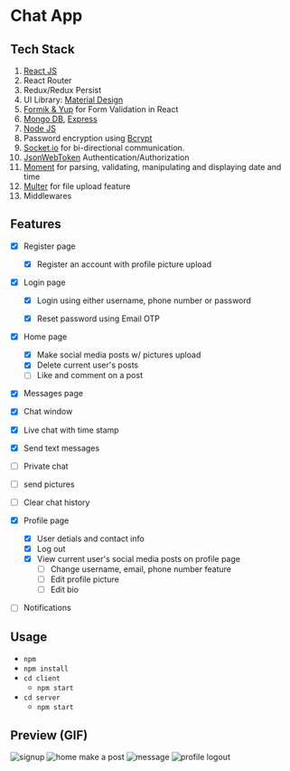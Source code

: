 # Chat App

## Tech Stack

1. [React JS](https://reactjs.org/docs/getting-started.html/)
2. React Router
3. Redux/Redux Persist
4. UI Library: [Material Design](https://mui.com/) 
5. [Formik & Yup](https://formik.org/docs/guides/validation) for Form Validation in React
6. [Mongo DB](https://www.mongodb.com/docs/), [Express](https://expressjs.com/en/starter/installing.html)
7. [Node JS](https://nodejs.org/en/)
8. Password encryption using [Bcrypt](https://www.becrypt.com/uk/)
9. [Socket.io](https://socket.io/get-started/chat) for bi-directional communication.
10. [JsonWebToken](https://jwt.io/introduction) Authentication/Authorization
11. [Moment](https://jwt.io/Moment%20for%20parsing,%20validating,%20manipulating%20and%20displaying%20date%20and%20time.) for parsing, validating, manipulating and displaying date and time
12. [Multer](https://www.npmjs.com/package/multer) for file upload feature
13. Middlewares

## Features

- [x] Register page 
  - [x] Register an account with profile picture upload

- [x] Login page
  - [x] Login using either username, phone number or password
  - [x] Reset password using Email OTP
  

- [x] Home page
  - [x] Make social media posts w/ pictures upload
  - [x] Delete current user's posts
  - [ ] Like and comment on a post

- [x] Messages page
 - [x] Chat window
  - [x] Live chat with time stamp
  - [x] Send text messages
  - [ ] Private chat
  - [ ] send pictures
  - [ ] Clear chat history

- [x] Profile page
  - [x] User detials and contact info
  - [x] Log out
  - [x] View current user's social media posts on profile page
    - [ ] Change username, email, phone number feature
    - [ ] Edit profile picture
    - [ ] Edit bio
    
- [ ] Notifications
   

## Usage
- `npm`
- `npm install`
 - `cd client`
   - `npm start`
 - `cd server`
   - `npm start`

## Preview (GIF)
![signup](https://user-images.githubusercontent.com/73333847/229194774-8810cbf4-0344-4be0-8674-907e37adbf5a.gif)
![home make a post](https://user-images.githubusercontent.com/73333847/229194797-67693025-0034-4c56-ad4a-dd7935ed4828.gif)
![message](https://user-images.githubusercontent.com/73333847/229194824-a8aa9d30-1d44-4090-8f84-b382ca0e9476.gif)
 ![profile logout](https://user-images.githubusercontent.com/73333847/229195518-59dbd095-447d-4730-9bd0-183055a0eee5.gif)

